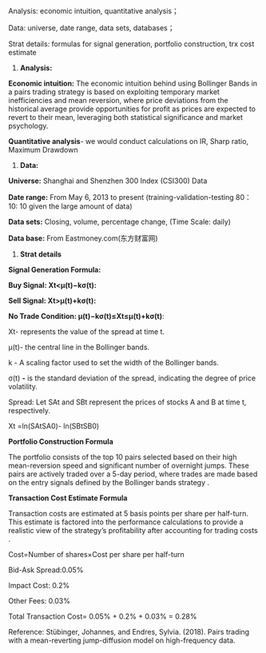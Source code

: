 ﻿Analysis: economic intuition, quantitative analysis；

Data: universe, date range, data sets, databases；

Strat details: formulas for signal generation, portfolio construction, trx cost estimate

1. **Analysis:**

**Economic intuition:** The economic intuition behind using Bollinger Bands in a pairs trading strategy is based on exploiting temporary market inefficiencies and mean reversion, where price deviations from the historical average provide opportunities for profit as prices are expected to revert to their mean, leveraging both statistical significance and market psychology.

**Quantitative analysis**- we would conduct calculations on IR, Sharp ratio, Maximum Drawdown

1. **Data:**

**Universe:** Shanghai and Shenzhen 300 Index (CSI300) Data

**Date range:** From May 6, 2013 to present (training-validation-testing 80：10: 10 given the large amount of data)

**Data sets:** Closing, volume, percentage change, (Time Scale: daily)

**Data base:** From Eastmoney.com(东方财富网)

1. **Strat details**

**Signal Generation Formula:**

**Buy Signal: Xt​<μ(t)−kσ(t):** 

**Sell Signal: Xt​>μ(t)+kσ(t):**

**No Trade Condition: μ(t)−kσ(t)≤Xt​≤μ(t)+kσ(t)**: 

Xt​- represents the value of the spread at time t. 

μ(t)- the central line in the Bollinger bands.

k - A scaling factor used to set the width of the Bollinger bands.

σ(t) **-** is the standard deviation of the spread, indicating the degree of price volatility.

Spread: Let SAt and SBt represent the prices of stocks A and B at time t, respectively. 

Xt​ =ln⁡(SAtSA0)- ln⁡(SBtSB0)

**Portfolio Construction Formula**

The portfolio consists of the top 10 pairs selected based on their high mean-reversion speed and significant number of overnight jumps. These pairs are actively traded over a 5-day period, where trades are made based on the entry signals defined by the Bollinger bands strategy .

**Transaction Cost Estimate Formula**

Transaction costs are estimated at 5 basis points per share per half-turn. This estimate is factored into the performance calculations to provide a realistic view of the strategy’s profitability after accounting for trading costs .

Cost=Number of shares×Cost per share per half-turn

Bid-Ask Spread:0.05%

Impact Cost: 0.2%

Other Fees: 0.03%

Total Transaction Cost= 0.05% + 0.2% + 0.03% = 0.28% 

Reference: Stübinger, Johannes, and Endres, Sylvia. (2018). Pairs trading with a mean-reverting jump-diffusion model on high-frequency data.

